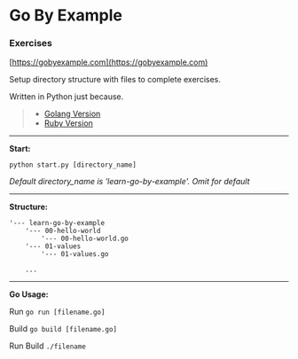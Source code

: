 # Go By Example

### Exercises

[https://gobyexample.com](https://gobyexample.com)


Setup directory structure with files to complete exercises.

Written in Python just because.

>- [Golang Version](https://github.com/odran037/learn-go-by-example/tree/golang)
>- [Ruby Version](https://github.com/odran037/learn-go-by-example/tree/ruby)

---

**Start:**

`python start.py [directory_name]`

*Default directory_name is 'learn-go-by-example'. Omit for default*

---

**Structure:**

```
'--- learn-go-by-example
    '--- 00-hello-world
        '--- 00-hello-world.go
    '--- 01-values
        '--- 01-values.go

    ...

```

---

**Go Usage:**

Run
`go run [filename.go]`

Build
`go build [filename.go]`

Run Build
`./filename`
